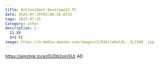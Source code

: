 ```yaml
---
title: Antioxidant Beverage12 PC
date: 2025-07-25T03:08:29.072Z
tags: 2025-07-25
Category: other
description: |-
  11.XX
  S+S CC
image: https://m.media-amazon.com/images/I/81KilwkolAL._SL1500_.jpg
---
```

https://amzlink.to/az0UDb2olnSUr   AD